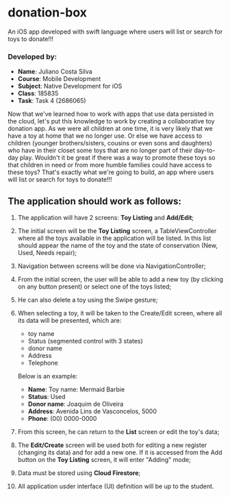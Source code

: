 # donation-box
An iOS app developed with swift language where users will list or search for toys to donate!!!

### Developed by:
- **Name**: Juliano Costa Silva
- **Course**: Mobile Development
- **Subject**: Native Development for iOS
- **Class**: 185835
- **Task**: Task 4 (2686065)

Now that we've learned how to work with apps that use data persisted in the cloud, let's put this knowledge to work by creating a collaborative toy donation app.
As we were all children at one time, it is very likely that we have a toy at home that we no longer use. Or else we have access to children (younger brothers/sisters, cousins ​​or even sons and daughters) who have in their closet some toys that are no longer part of their day-to-day play. Wouldn't it be great if there was a way to promote these toys so that children in need or from more humble families could have access to these toys? That's exactly what we're going to build, an app where users will list or search for toys to donate!!!

## The application should work as follows:

1) The application will have 2 screens: **Toy Listing** and **Add/Edit**;

2) The initial screen will be the **Toy Listing** screen, a TableViewController where all the toys available in the application will be listed. In this list should appear the name of the toy and the state of conservation (New, Used, Needs repair);

3) Navigation between screens will be done via NavigationController;

4) From the initial screen, the user will be able to add a new toy (by clicking on any button present) or select one of the toys listed;

5) He can also delete a toy using the Swipe gesture;

6) When selecting a toy, it will be taken to the Create/Edit screen, where all its data will be presented, which are:

    * toy name
    * Status (segmented control with 3 states)
    * donor name
    * Address
    * Telephone

    Below is an example:

    - **Name**: Toy name: Mermaid Barbie
    - **Status**: Used
    - **Donor name**: Joaquim de Oliveira
    - **Address**: Avenida Lins de Vasconcelos, 5000
    - **Phone**: (00) 0000-0000

7) From this screen, he can return to the **List** screen or edit the toy's data;

8) The **Edit/Create** screen will be used both for editing a new register (changing its data) and for add a new one. If it is accessed from the Add button on the **Toy Listing** screen, it will enter "Adding" mode;

9) Data must be stored using **Cloud Firestore**;

10) All application usder interface (UI) definition will be up to the student.
